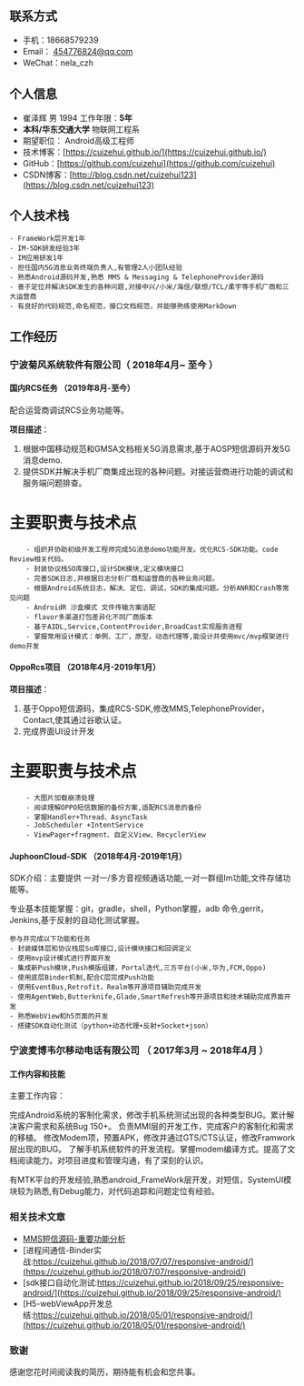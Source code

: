 ## 联系方式

- 手机：18668579239    
- Email： 454776824@qq.com   
- WeChat：nela_czh

## 个人信息

 - 崔泽辉 男 1994                             工作年限：**5年**
 - **本科/华东交通大学**                        物联网工程系 
 - 期望职位：                                  Android高级工程师
 - 技术博客：[https://cuizehui.github.io/](https://cuizehui.github.io/) 
 - GitHub：[https://github.com/cuizehui](https://github.com/cuizehui)
 - CSDN博客：[http://blog.csdn.net/cuizehui123](https://blog.csdn.net/cuizehui123)
 
## 个人技术栈

    - FrameWork层开发1年
    - IM-SDK研发经验3年
    - IM应用研发1年
    - 担任国内5G消息业务终端负责人,有管理2人小团队经验
    - 熟悉Android源码开发,熟悉 MMS & Messaging & TelephoneProvider源码
    - 善于定位并解决SDK发生的各种问题,对接中兴/小米/海信/联想/TCL/柔宇等手机厂商和三大运营商
    - 有良好的代码规范,命名规范，接口文档规范，并能够熟练使用MarkDown

## 工作经历

### **宁波菊风系统软件有限公司**（  2018年4月~ 至今 ）

#### 国内RCS任务 （2019年8月-至今）


配合运营商调试RCS业务功能等。

**项目描述**：

1. 根据中国移动规范和GMSA文档相关5G消息需求,基于AOSP短信源码开发5G消息demo.
2. 提供SDK并解决手机厂商集成出现的各种问题。对接运营商进行功能的调试和服务端问题排查。

# 主要职责与技术点

        - 组织并协助初级开发工程师完成5G消息demo功能开发。优化RCS-SDK功能。code Review相关代码。
        - 封装协议栈SO库接口,设计SDK模块,定义模块接口
        - 完善SDK日志,并根据日志分析厂商和运营商的各种业务问题。
        - 根据Android系统日志，解决、定位、调试，SDK的集成问题。分析ANR和Crash等常见问题
        - AndroidR 沙盒模式 文件传输方案适配
        - flavor多渠道打包差异化不同厂商版本
        - 基于AIDL,Service,ContentProvider,BroadCast实现服务进程
        - 掌握常用设计模式：单例、工厂，原型，动态代理等,能设计并使用mvc/mvp框架进行demo开发
        
#### OppoRcs项目 （2018年4月-2019年1月）

**项目描述**：

1. 基于Oppo短信源码，集成RCS-SDK,修改MMS,TelephoneProvider，Contact,使其通过谷歌认证。
2. 完成界面UI设计开发

# 主要职责与技术点
  
        - 大图片加载崩溃处理
        - 阅读理解OPPO短信数据的备份方案,适配RCS消息的备份
        - 掌握Handler+Thread、AsyncTask 
        - JobScheduler +IntentService
        - ViewPager+fragment、自定义View、RecyclerView

#### JuphoonCloud-SDK （2018年4月-2019年1月）

SDK介绍：主要提供 一对一/多方音视频通话功能,一对一群组Im功能,文件存储功能等。

专业基本技能掌握：git，gradle，shell，Python掌握，adb 命令,gerrit，Jenkins,基于反射的自动化测试掌握。

    参与并完成以下功能和任务
    - 封装媒体层和协议栈层So库接口,设计模块接口和回调定义
    - 使用mvp设计模式进行界面开发
    - 集成新Push模块,Push模版组建，Portal迭代,三方平台(小米,华为,FCM,Oppo)
    - 使用底层Binder机制,配合C层完成Push功能
    - 使用EventBus,Retrofit，Realm等开源项目辅助完成开发
    - 使用AgentWeb,Butterknife,Glade,SmartRefresh等开源项目和技术辅助完成界面开发
    - 熟悉WebView和h5页面的开发
    - 搭建SDK自动化测试（python+动态代理+反射+Socket+json）
    
    
    
### **宁波麦博韦尔移动电话有限公司** （ 2017年3月 ~ 2018年4月 ）

#### 工作内容和技能

主要工作内容：

完成Android系统的客制化需求，修改手机系统测试出现的各种类型BUG。累计解决客户需求和系统Bug 150+。
负责MMI层的开发工作，完成客户的客制化和需求的移植。
修改Modem项，预置APK，修改并通过GTS/CTS认证，修改Framwork层出现的BUG。
了解手机系统软件的开发流程。掌握modem编译方式。提高了文档阅读能力。对项目进度和管理沟通，有了深刻的认识。

有MTK平台的开发经验,熟悉android_FrameWork层开发，对短信，SystemUI模块较为熟悉,有Debug能力，对代码追踪和问题定位有经验。

### 相关技术文章

- [MMS短信源码-重要功能分析](https://cuizehui.github.io/2019/03/22/responsive-android/)
- [进程间通信-Binder实战:https://cuizehui.github.io/2018/07/07/responsive-android/](https://cuizehui.github.io/2018/07/07/responsive-android/) 
- [sdk接口自动化测试:https://cuizehui.github.io/2018/09/25/responsive-android/](https://cuizehui.github.io/2018/09/25/responsive-android/)
- [H5-webViewApp开发总结:https://cuizehui.github.io/2018/05/01/responsive-android/](https://cuizehui.github.io/2018/05/01/responsive-android/)

### 致谢
感谢您花时间阅读我的简历，期待能有机会和您共事。


